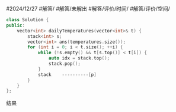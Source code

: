 #2024/12/27 #解答/ #解答/未解出 #解答/评价/时间/ #解答/评价/空间/ 

``` cpp
class Solution {
public:
	vector<int> dailyTemperatures(vector<int>& t) {
		stack<int> s;
		vector<int> ans(temperatures.size());
		for (int i = 0; i < t.size(); ++i) {
			while (!s.empty() && t[s.top()] < t[i]) {
				auto idx = stack.top();
				stack.pop();
			}
			stack    ----------[p]
		}
	}
};
```

结果